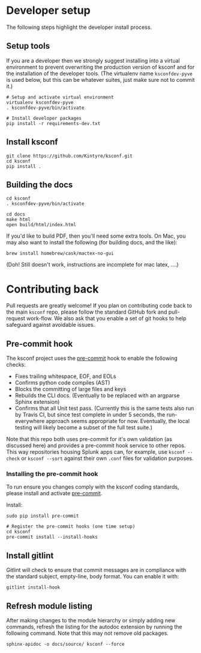# Developer setup

The following steps highlight the developer install process.


## Setup tools

If you are a developer then we strongly suggest installing into a virtual environment to prevent
overwriting the production version of ksconf and for the installation of the developer tools.  (The
virtualenv name `ksconfdev-pyve` is used below, but this can be whatever suites, just make sure not
to commit it.)

    # Setup and activate virtual environment
    virtualenv ksconfdev-pyve
    . ksconfdev-pyve/bin/activate

    # Install developer packages
    pip install -r requirements-dev.txt


## Install ksconf

    git clone https://github.com/Kintyre/ksconf.git
    cd ksconf
    pip install .

## Building the docs

    cd ksconf
    . ksconfdev-pyve/bin/activate

    cd docs
    make html
    open build/html/index.html


If you'd like to build PDF, then you'll need some extra tools.  On Mac, you may also want to install
the following (for building docs, and the like):

    brew install homebrew/cask/mactex-no-gui

(Doh!  Still doesn't work, instructions are incomplete for mac latex, ....)


# Contributing back

Pull requests are greatly welcome!  If you plan on contributing code back to the main `ksconf` repo,
please follow the standard GitHub fork and pull-request work-flow.  We also ask that you enable a
set of git hooks to help safeguard against avoidable issues.

## Pre-commit hook

The ksconf project uses the [pre-commit][pre-commit] hook to enable the following checks:

 * Fixes trailing whitespace, EOF, and EOLs
 * Confirms python code compiles (AST)
 * Blocks the committing of large files and keys
 * Rebuilds the CLI docs.  (Eventually to be replaced with an argparse Sphinx extension)
 * Confirms that all Unit test pass.  (Currently this is the same tests also run by Travis CI, but
   since test complete in under 5 seconds, the run-everywhere approach seems appropriate for now.
   Eventually, the local testing will likely become a subset of the full test suite.)

Note that this repo both uses pre-commit for it's own validation (as discussed here) and provides a
pre-commit hook service to other repos.  This way repositories housing Splunk apps can, for example,
use `ksconf --check` or `ksconf --sort` against their own `.conf` files for validation purposes.

### Installing the pre-commit hook

To run ensure you changes comply with the ksconf coding standards, please install and activate
[pre-commit][pre-commit].

Install:

    sudo pip install pre-commit

    # Register the pre-commit hooks (one time setup) 
    cd ksconf
    pre-commit install --install-hooks


## Install gitlint

Gitlint will check to ensure that commit messages are in compliance with the standard subject,
empty-line, body format.  You can enable it with:

    gitlint install-hook


## Refresh module listing

After making changes to the module hierarchy or simply adding new commands, refresh the listing for
the autodoc extension by running the following command.   Note that this may not remove old
packages.

    sphinx-apidoc -o docs/source/ ksconf --force



[gitlint]: https://jorisroovers.github.io/gitlint/
[pre-commit]: https://pre-commit.com/
